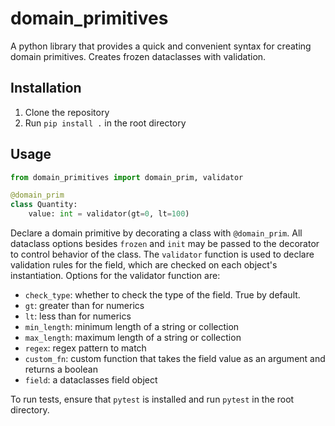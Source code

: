 # domain_primitives
A python library that provides a quick and convenient syntax for creating domain primitives. Creates frozen dataclasses with validation.

## Installation
1. Clone the repository
2. Run `pip install .` in the root directory

## Usage
```python
from domain_primitives import domain_prim, validator

@domain_prim
class Quantity:
    value: int = validator(gt=0, lt=100)
```
Declare a domain primitive by decorating a class with `@domain_prim`. All dataclass options besides `frozen` and `init` may be passed to the decorator to control behavior of the class. The `validator` function is used to declare validation rules for the field, which are checked on each object's instantiation. Options for the validator function are:
- `check_type`: whether to check the type of the field. True by default.
- `gt`: greater than for numerics
- `lt`: less than for numerics
- `min_length`: minimum length of a string or collection
- `max_length`: maximum length of a string or collection
- `regex`: regex pattern to match
- `custom_fn`: custom function that takes the field value as an argument and returns a boolean
- `field`: a dataclasses field object


To run tests, ensure that `pytest` is installed and run `pytest` in the root directory.